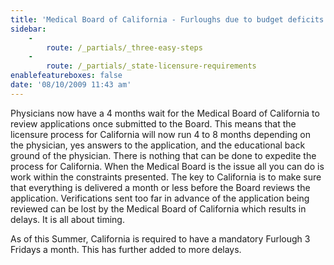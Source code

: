 ```yaml
---
title: 'Medical Board of California - Furloughs due to budget deficits'
sidebar:
    -
        route: /_partials/_three-easy-steps
    -
        route: /_partials/_state-licensure-requirements
enablefeatureboxes: false
date: '08/10/2009 11:43 am'
---
```


<p>Physicians now have a 4 months wait for the Medical Board of California to review applications once submitted to the Board. This means that the licensure process for California will now run 4 to 8 months depending on the physician, yes answers to the application, and the educational back ground of the physician. There is nothing that can be done to expedite the process for California. When the Medical Board is the issue all you can do is work within the constraints presented. The key to California is to make sure that everything is delivered a month or less before the Board reviews the application. Verifications sent too far in advance of the application being reviewed can be lost by the Medical Board of California which results in delays. It is all about timing.</p>
<p>As of this Summer, California is required to have a mandatory Furlough 3 Fridays a month. This has further added to more delays.</p>